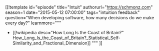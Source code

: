 [[!template id="episode"
title="Intuit"
authorurl="https://schmonz.com"
season=1
date="2015-05-12 07:00:00"
tags="intuition feedback"
question="When developing software, how many decisions do we make every day?"
learnmore="""
- [[!wikipedia desc="How Long Is the Coast of Britain?" How_Long_Is_the_Coast_of_Britain?_Statistical_Self-Similarity_and_Fractional_Dimension]]
"""
]]
